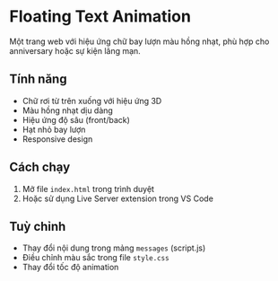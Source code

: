 # Floating Text Animation

Một trang web với hiệu ứng chữ bay lượn màu hồng nhạt, phù hợp cho anniversary hoặc sự kiện lãng mạn.

## Tính năng
- Chữ rơi từ trên xuống với hiệu ứng 3D
- Màu hồng nhạt dịu dàng
- Hiệu ứng độ sâu (front/back)
- Hạt nhỏ bay lượn
- Responsive design

## Cách chạy
1. Mở file `index.html` trong trình duyệt
2. Hoặc sử dụng Live Server extension trong VS Code

## Tuỳ chỉnh
- Thay đổi nội dung trong mảng `messages` (script.js)
- Điều chỉnh màu sắc trong file `style.css`
- Thay đổi tốc độ animation